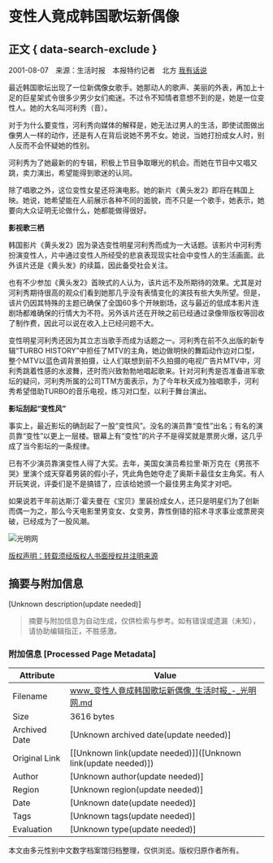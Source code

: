 # 变性人竟成韩国歌坛新偶像

## 正文 { data-search-exclude }


2001-08-07　来源：生活时报　本报特约记者　北方 [我有话说](#commentAnchor)

最近韩国歌坛出现了一位新偶像女歌手。她那动人的歌声、美丽的外表，再加上十足的巨星架式令很多少男少女们痴迷。不过令不知情者意想不到的是，她是一位变性人。她的大名叫河利秀（音）。

对于为什么要变性，河利秀向媒体的解释是，她无法过男人的生活，即使试图做出像男人一样的动作，还是有人在背后说她不男不女。她说，当她打扮成女人时，别人反而不会怀疑她的性别。

河利秀为了她最新的的专辑，积极上节目争取曝光的机会。而她在节目中又唱又跳，卖力演出，希望能得到歌迷的认同。

除了唱歌之外，这位变性女星还将演电影。她的新片《黄头发2》即将在韩国上映。她说，她希望能在人前展示各种不同的面貌，而不只是一个歌手，她表示，她要向大众证明无论做什么，她都能做得很好。

**影视歌三栖**

韩国影片《黄头发2》因为录选变性明星河利秀而成为一大话题。该影片中河利秀扮演变性人，片中通过变性人所经受的悲哀表现现实社会中变性人的生活画面。此外该片还是《黄头发》的续篇，因此备受社会关注。

也有不少参加《黄头发2》首映式的人认为，该片远不及所期待的效果。尤其是对河利秀期待很高的观众们看到她那几乎没有表情变化的演技有些大失所望。但是，该片仍因其特殊的主题已确保了全国60多个开映剧场，这与最近的低成本影片连剧场都难确保的行情大为不符。另外该片还在开映之前已经通过录像带版权等回收了制作费，因此可以说在收入上已经问题不大。

变性明星河利秀还因为其立志当歌手而成为话题之一。河利秀在前不久出版的新专辑“TURBO HISTORY”中担任了MTV的主角，她边做明快的舞蹈动作边对口型，整个MTV以蓝色调背景拍摄，让人们联想到前不久拍摄的电视广告片MTV中，河利秀跳着性感的水波舞，还时而兴致勃勃地唱起歌来。针对河利秀是否准备进军歌坛的疑问，河利秀所属的公司TTM方面表示，为了今年秋天成为独唱歌手，河利秀希望借助TURBO的音乐电视，练习对口型，以利于舞台演出。

**影坛刮起“变性风”**

事实上，最近影坛的确刮起了一股“变性风”。没名的演员靠“变性”出名；有名的演员靠“变性”以更上一层楼。银幕上有“变性”的片子不是得奖就是票房火爆，这几乎成了当今影坛的一条规律。

已有不少演员靠演变性人得了大奖。去年，美国女演员希拉里·斯万克在《男孩不哭》里演个成天穿着男装的假小子，凭此角色她夺走了奥斯卡最佳女主角奖。有人开玩笑说，评委们是不是搞错了，应该给她颁一个最佳男主角奖才对吧。

如果说若干年前达斯汀·霍夫曼在《宝贝》里装扮成女人，还只是明星们为了创新而偶一为之，那么今天电影里男变女、女变男，靠性倒错的招术寻求事业或票房突破，已经成为了一股风潮。

![光明网](//img.gmw.cn/pic/gmwLogo_share.jpg)

[版权声明：转载须经版权人书面授权并注明来源](//www.gmw.cn/content/2011-02/14/content_1609313.htm)
<!-- tcd_original_link https://www.gmw.cn/01shsb/2001-08/07/05-4C070708561C8AB148256AA1000830CB.htm -->


## 摘要与附加信息

<!-- tcd_abstract -->
[Unknown description(update needed)]
<!-- tcd_abstract_end -->

> 摘要与附加信息为自动生成，仅供检索与参考。如有错误或遗漏（未知），请协助编辑指正，不胜感激。

### 附加信息 [Processed Page Metadata]

| Attribute       | Value                                  |
|-----------------|----------------------------------------|
| Filename        | www_变性人竟成韩国歌坛新偶像_生活时报_-_光明网.md                             |
| Size            | 3616 bytes                           |
| Archived Date   | [Unknown archived date(update needed)]                             |
| Original Link   | [[Unknown link(update needed)]]([Unknown link(update needed)])                       |
| Author          | [Unknown author(update needed)]                               |
| Region          | [Unknown region(update needed)]                               |
| Date            | [Unknown date(update needed)]                                 |
| Tags            | [Unknown tags(update needed)]                                 |
| Evaluation            | [Unknown type(update needed)]                                 |
<!-- tcd_table_end -->

本文由多元性别中文数字档案馆归档整理，仅供浏览。版权归原作者所有。
